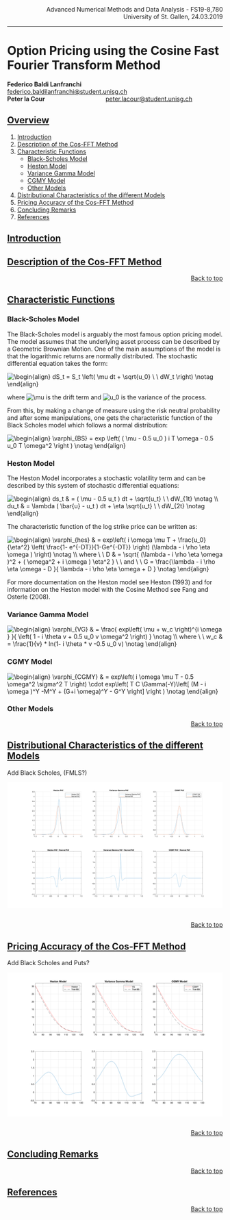 <div align="right">
Advanced Numerical Methods and Data Analysis - FS19-8,780
<br>
University of St. Gallen, 24.03.2019
<br>
</div>

-------------



# Option Pricing using the Cosine Fast Fourier Transform Method


**Federico Baldi Lanfranchi** &nbsp; &nbsp; &nbsp; &nbsp; &nbsp; &nbsp; &nbsp; federico.baldilanfranchi@student.unisg.ch <br>
**Peter la Cour** &nbsp; &nbsp; &nbsp; &nbsp; &nbsp; &nbsp; &nbsp; &nbsp; &nbsp; &nbsp; &nbsp; &nbsp; &nbsp; &nbsp; &nbsp; &nbsp; &nbsp; &nbsp;peter.lacour@student.unisg.ch

## <div id="0"><a href="#0">Overview</a></div>

1. <a href="#2">Introduction</a>
2. <a href="#A2">Description of the Cos-FFT Method</a>
3. <a href="#B2">Characteristic Functions</a>
   * <a href="#BB1">Black-Scholes Model </a>
	* <a href="#BB2">Heston Model</a>
	* <a href="#BB3">Variance Gamma Model</a>
	* <a href="#BB4">CGMY Model</a>
	* <a href="#BB5">Other Models </a>
4. <a href="#C2">Distributional Characteristics of the different Models</a>
5. <a href="#D2">Pricing Accuracy of the Cos-FFT Method</a>
6. <a href="#E2">Concluding Remarks</a>
7. <a href="#F2"> References </a>


## <div id="2"> <a href="#0">Introduction  </a> </div>








## <div id="A2"> <a href="#0">Description of the Cos-FFT Method</a> </div>


<div align="right"><a href="#0">Back to top</a> </div>

## <div id="B2"> <a href="#0">Characteristic Functions</a> </div>

### <div id="BB1"> Black-Scholes Model </div>

The Black-Scholes model is arguably the most famous option pricing model. The model assumes that the underlying asset process can be described by a Geometric Brownian Motion. One of the main assumptions of the model is that the logarithmic returns are normally distributed. The stochastic differential equation takes the form:

<img src="https://latex.codecogs.com/gif.latex?\inline&space;\begin{align}&space;dS_t&space;=&space;S_t&space;\left(&space;\mu&space;dt&space;&plus;&space;\sqrt{u_0}&space;\&space;\&space;dW_t&space;\right)&space;\notag&space;\end{align}" title="\begin{align} dS_t = S_t \left( \mu dt + \sqrt{u_0} \ \ dW_t \right) \notag \end{align}" />

where <img src="https://latex.codecogs.com/gif.latex?\inline&space;\mu" title="\mu" /> is the drift term and <img src="https://latex.codecogs.com/gif.latex?\inline&space;u_0" title="u_0" /> is the variance of the process.

From this, by making a change of measure using the risk neutral probability and after some manipulations, one gets the characteristic function of the Black Scholes model which follows a normal distribution: 

<img src="https://latex.codecogs.com/gif.latex?\begin{align}&space;\varphi_{BS}&space;=&space;exp&space;\left(&space;(&space;\mu&space;-&space;0.5&space;u_0&space;)&space;i&space;T&space;\omega&space;-&space;0.5&space;u_0&space;T&space;\omega^2&space;\right&space;)&space;\notag&space;\end{align}" title="\begin{align} \varphi_{BS} = exp \left( ( \mu - 0.5 u_0 ) i T \omega - 0.5 u_0 T \omega^2 \right ) \notag \end{align}" />

### <div id="BB2"> Heston Model </div>

The Heston Model incorporates a stochastic volatility term and can be described by this system of stochastic differential equations:

<img src="https://latex.codecogs.com/gif.latex?\inline&space;\begin{align}&space;ds_t&space;&&space;=&space;(&space;\mu&space;-&space;0.5&space;u_t&space;)&space;dt&space;&plus;&space;\sqrt{u_t}&space;\&space;\&space;dW_{1t}&space;\notag&space;\\&space;du_t&space;&&space;=&space;\lambda&space;(&space;\bar{u}&space;-&space;u_t&space;)&space;dt&space;&plus;&space;\eta&space;\sqrt{u_t}&space;\&space;\&space;dW_{2t}&space;\notag&space;\end{align}" title="\begin{align} ds_t & = ( \mu - 0.5 u_t ) dt + \sqrt{u_t} \ \ dW_{1t} \notag \\ du_t & = \lambda ( \bar{u} - u_t ) dt + \eta \sqrt{u_t} \ \ dW_{2t} \notag \end{align}" />

The characteristic function of the log strike price can be written as:

<img src="https://latex.codecogs.com/gif.latex?\begin{align}&space;\varphi_{hes}&space;&&space;=&space;exp\left(&space;i&space;\omega&space;\mu&space;T&space;&plus;&space;\frac{u_0}{\eta^2}&space;\left(&space;\frac{1-&space;e^{-DT}}{1-Ge^{-DT}}&space;\right)&space;(\lambda&space;-&space;i&space;\rho&space;\eta&space;\omega&space;)&space;\right)&space;\notag&space;\\&space;where&space;\&space;\&space;D&space;&&space;=&space;\sqrt{&space;(\lambda&space;-&space;i&space;\rho&space;\eta&space;\omega&space;)^2&space;&plus;&space;(&space;\omega^2&space;&plus;&space;i&space;\omega&space;)&space;\eta^2&space;}&space;\&space;\&space;and&space;\&space;\&space;G&space;=&space;\frac{\lambda&space;-&space;i&space;\rho&space;\eta&space;\omega&space;-&space;D&space;}{&space;\lambda&space;-&space;i&space;\rho&space;\eta&space;\omega&space;&plus;&space;D&space;}&space;\notag&space;\end{align}" title="\begin{align} \varphi_{hes} & = exp\left( i \omega \mu T + \frac{u_0}{\eta^2} \left( \frac{1- e^{-DT}}{1-Ge^{-DT}} \right) (\lambda - i \rho \eta \omega ) \right) \notag \\ where \ \ D & = \sqrt{ (\lambda - i \rho \eta \omega )^2 + ( \omega^2 + i \omega ) \eta^2 } \ \ and \ \ G = \frac{\lambda - i \rho \eta \omega - D }{ \lambda - i \rho \eta \omega + D } \notag \end{align}" />

For more documentation on the Heston model see Heston (1993) and for information on the Heston model with the Cosine Method see Fang and Osterle (2008).

### <div id="BB3"> Variance Gamma Model </div>

<img src="https://latex.codecogs.com/gif.latex?\begin{align}&space;\varphi_{VG}&space;&&space;=&space;\frac{&space;exp\left(&space;\mu&space;&plus;&space;w_c&space;\right)^{i&space;\omega&space;}&space;}{&space;\left(&space;1&space;-&space;i&space;\theta&space;v&space;&plus;&space;0.5&space;u_0&space;v&space;\omega^2&space;\right)&space;}&space;\notag&space;\\&space;where&space;\&space;\&space;w_c&space;&&space;=&space;\frac{1}{v}&space;*&space;ln(1-&space;i&space;\theta&space;*&space;v&space;-0.5&space;u_0&space;v)&space;\notag&space;\end{align}" title="\begin{align} \varphi_{VG} & = \frac{ exp\left( \mu + w_c \right)^{i \omega } }{ \left( 1 - i \theta v + 0.5 u_0 v \omega^2 \right) } \notag \\ where \ \ w_c & = \frac{1}{v} * ln(1- i \theta * v -0.5 u_0 v) \notag \end{align}" />



### <div id="BB4"> CGMY Model </div>

<img src="https://latex.codecogs.com/gif.latex?\begin{align}&space;\varphi_{CGMY}&space;&&space;=&space;exp\left(&space;i&space;\omega&space;\mu&space;T&space;-&space;0.5&space;\omega^2&space;\sigma^2&space;T&space;\right)&space;\cdot&space;exp\left(&space;T&space;C&space;\Gamma(-Y)\left[&space;(M&space;-&space;i&space;\omega&space;)^Y&space;-M^Y&space;&plus;&space;(G&plus;i&space;\omega)^Y&space;-&space;G^Y&space;\right]&space;\right&space;)&space;\notag&space;\end{align}" title="\begin{align} \varphi_{CGMY} & = exp\left( i \omega \mu T - 0.5 \omega^2 \sigma^2 T \right) \cdot exp\left( T C \Gamma(-Y)\left[ (M - i \omega )^Y -M^Y + (G+i \omega)^Y - G^Y \right] \right ) \notag \end{align}" />


### <div id="BB5"> Other Models </div>




<div align="right"><a href="#0">Back to top</a> </div>



## <div id="C2"> <a href="#0">Distributional Characteristics of the different Models</a> </div>

Add Black Scholes, (FMLS?)

<img src="Plots/DistributionPlots.png"
     alt="Call Option Plots"
     style="float: left; margin-right: 10px; padding-bottom: 30px;" />

<div align="right"><a href="#0">Back to top</a> </div>

## <div id="D2"> <a href="#0">Pricing Accuracy of the Cos-FFT Method</a> </div>

Add Black Scholes and Puts?

<img src="Plots/CallPlots.png"
     alt="Call Option Plots"
     style="float: left; margin-right: 10px; padding-bottom: 30px;" />



<div align="right"><a href="#0">Back to top</a> </div>


## <div id="E2"> <a href="#0">Concluding Remarks</a> </div>

<div align="right"><a href="#0">Back to top</a> </div>


## <div id="E2"> <a href="#0">References</a> </div>

<div align="right"><a href="#0">Back to top</a> </div>